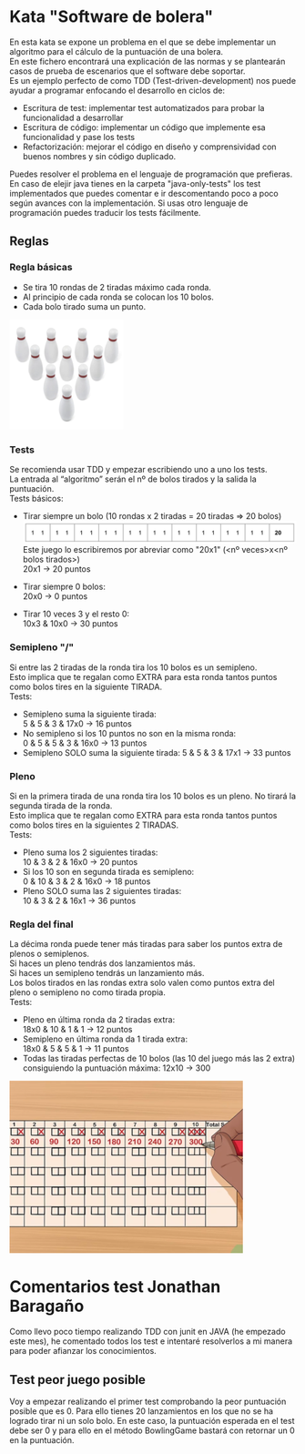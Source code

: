 # Kata "Software de bolera"

En esta kata se expone un problema en el que se debe implementar un algoritmo para el cálculo de la puntuación de una bolera.  
En este fichero encontrará una explicación de las normas y se plantearán casos de prueba de escenarios que el software debe soportar.  
Es un ejemplo perfecto de como TDD (Test-driven-development) nos puede ayudar a programar enfocando el desarrollo en ciclos de:

- Escritura de test: implementar test automatizados para probar la funcionalidad a desarrollar
- Escritura de código: implementar un código que implemente esa funcionalidad y pase los tests
- Refactorización: mejorar el código en diseño y comprensividad con buenos nombres y sin código duplicado.

Puedes resolver el problema en el lenguaje de programación que prefieras.
En caso de elejir java tienes en la carpeta "java-only-tests" los test implementados que puedes comentar e ir descomentando poco a poco según avances con la implementación. Si usas otro lenguaje de programación puedes traducir los tests fácilmente.

## Reglas

### Regla básicas

- Se tira 10 rondas de 2 tiradas máximo cada ronda.
- Al principio de cada ronda se colocan los 10 bolos.
- Cada bolo tirado suma un punto.

![Colocación bolos](resources/img/bolos.png?raw=true "Bolos")

### Tests

Se recomienda usar TDD y empezar escribiendo uno a uno los tests.  
La entrada al “algoritmo” serán el nº de bolos tirados y la salida la puntuación.  
Tests básicos:

- Tirar siempre un bolo (10 rondas x 2 tiradas = 20 tiradas => 20 bolos)
  ![Tirada siempre un bolo](resources/img/tirada_todo_1.png?raw=true "Siempre un bolo")
  Este juego lo escribiremos por abreviar como "20x1" (<nº veces>x<nº bolos tirados>)  
   20x1 -> 20 puntos

- Tirar siempre 0 bolos:  
   20x0 -> 0 puntos

- Tirar 10 veces 3 y el resto 0:  
   10x3 & 10x0 -> 30 puntos

### Semipleno "/"

Si entre las 2 tiradas de la ronda tira los 10 bolos es un semipleno.  
Esto implica que te regalan como EXTRA para esta ronda tantos puntos como bolos tires en la siguiente TIRADA.  
Tests:

- Semipleno suma la siguiente tirada:  
   5 & 5 & 3 & 17x0 -> 16 puntos
- No semipleno si los 10 puntos no son en la misma ronda:  
   0 & 5 & 5 & 3 & 16x0 -> 13 puntos
- Semipleno SOLO suma la siguiente tirada:
  5 & 5 & 3 & 17x1 -> 33 puntos

### Pleno

Si en la primera tirada de una ronda tira los 10 bolos es un pleno. No tirará la segunda tirada de la ronda.  
Esto implica que te regalan como EXTRA para esta ronda tantos puntos como bolos tires en la siguientes 2 TIRADAS.  
Tests:

- Pleno suma los 2 siguientes tiradas:  
   10 & 3 & 2 & 16x0 -> 20 puntos
- Si los 10 son en segunda tirada es semipleno:  
   0 & 10 & 3 & 2 & 16x0 -> 18 puntos
- Pleno SOLO suma las 2 siguientes tiradas:  
   10 & 3 & 2 & 16x1 -> 36 puntos

### Regla del final

La décima ronda puede tener más tiradas para saber los puntos extra de plenos o semiplenos.  
Si haces un pleno tendrás dos lanzamientos más.  
Si haces un semipleno tendrás un lanzamiento más.  
Los bolos tirados en las rondas extra solo valen como puntos extra del pleno o semipleno no como tirada propia.  
Tests:

- Pleno en última ronda da 2 tiradas extra:  
   18x0 & 10 & 1 & 1 -> 12 puntos
- Semipleno en última ronda da 1 tirada extra:  
   18x0 & 5 & 5 & 1 -> 11 puntos
- Todas las tiradas perfectas de 10 bolos (las 10 del juego más las 2 extra) consiguiendo la puntuación máxima:
  12x10 -> 300

![300 puntos](resources/img/300puntos.png?raw=true "300 puntos")


# Comentarios test Jonathan Baragaño

Como llevo poco tiempo realizando TDD con junit en JAVA (he empezado este mes), he comentado todos los test e intentaré resolverlos a mi manera para poder afianzar los conocimientos.

## Test peor juego posible
Voy a empezar realizando el primer test comprobando la peor puntuación posible que es 0. Para ello tienes 20 lanzamientos en los que no se ha logrado tirar ni un solo bolo. En este caso, la puntuación esperada en el test debe ser 0 y para ello en el método BowlingGame bastará con retornar un 0 en la puntuación.

## 